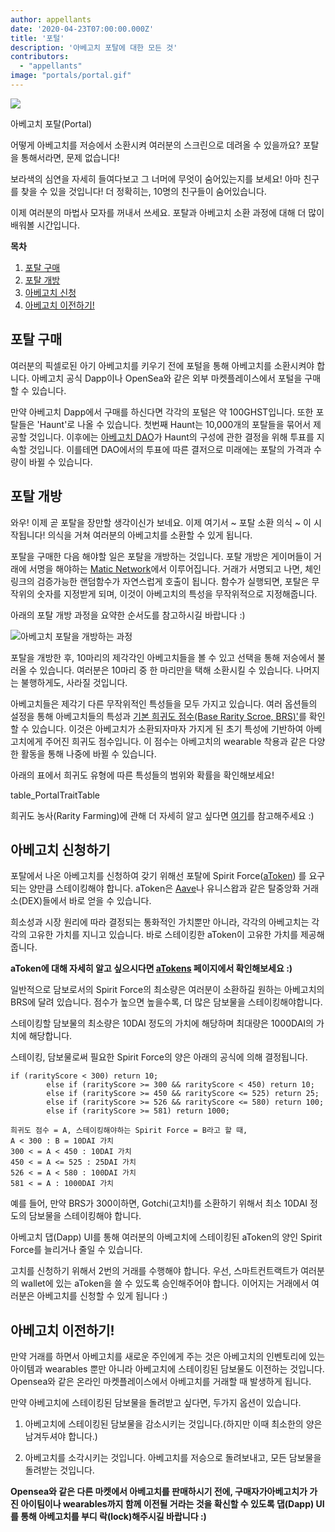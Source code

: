 ```yaml
---
author: appellants
date: '2020-04-23T07:00:00.000Z'
title: '포털'
description: '아베고치 포탈에 대한 모든 것'
contributors:
  - "appellants"
image: "portals/portal.gif"
---
```


<div class="headerImageContainer">
<img class="headerImage" src="/portals/portal.gif">
<p class="headerImageText">아베고치 포탈(Portal)</p>
</div>

어떻게 아베고치를 저승에서 소환시켜 여러분의 스크린으로 데려올 수 있을까요? 포탈을 통해서라면, 문제 없습니다!

보라색의 심연을 자세히 들여다보고 그 너머에 무엇이 숨어있는지를 보세요! 아마 친구를 찾을 수 있을 것입니다! 더 정확히는, 10명의 친구들이 숨어있습니다.

이제 여러분의 마법사 모자를 꺼내서 쓰세요. 포탈과 아베고치 소환 과정에 대해 더 많이 배워볼 시간입니다. 

<div class="contentsBox">

**목차**

<ol>
<li><a href=#buying-a-portal>포탈 구매</a></li>
<li><a href=#opening-your-portal>포탈 개방</a></li>
<li><a href=#claiming-an-aavegotchi>아베고치 신청</a></li>
<li><a href=#transferring-your-aavegotchi>아베고치 이전하기!</a></li>
</ol>

</div>

## 포탈 구매

여러분의 픽셀로된 아기 아베고치를 키우기 전에 포털을 통해 아베고치를 소환시켜야 합니다. 아베고치 공식 Dapp이나 OpenSea와 같은 외부 마켓플레이스에서 포털을 구매할 수 있습니다.

만약 아베고치 Dapp에서 구매를 하신다면 각각의 포털은 약 100GHST입니다. 또한 포탈들은 'Haunt'로 나올 수 있습니다. 첫번째 Haunt는 10,000개의 포탈들을 묶어서 제공할 것입니다. 이후에는 [아베고치 DAO](/dao)가 Haunt의 구성에 관한 결정을 위해 투표를 지속할 것입니다. 이를테면 DAO에서의 투표에 따른 결저으로 미래에는 포탈의 가격과 수량이 바뀔 수 있습니다.


## 포탈 개방

와우! 이제 곧 포탈을 장만할 생각이신가 보네요. 이제 여기서 ~ 포탈 소환 의식 ~ 이 시작됩니다! 의식을 거쳐 여러분의 아베고치를 소환할 수 있게 됩니다.

포탈을 구매한 다음 해야할 일은 포탈을 개방하는 것입니다. 포탈 개방은 게이머들이 거래에 서명을 해야하는 [Matic Network](/glossary#matic-network)에서 이루어집니다. 거래가 서명되고 나면, 체인링크의 검증가능한 랜덤함수가 자연스럽게 호출이 됩니다. 함수가 실행되면, 포탈은 무작위의 숫자를 지정받게 되며, 이것이 아베고치의 특성을 무작위적으로 지정해줍니다.

아래의 포탈 개방 과정을 요약한 순서도를 참고하시길 바랍니다 :)

<img class = "bodyImage" src = "/portals/opening-an-aavegotchi-portal.png" alt = "아베고치 포탈을 개방하는 과정" />

포탈을 개방한 후, 10마리의 제각각인 아베고치들을 볼 수 있고 선택을 통해 저승에서 불러올 수 있습니다. 여러분은 10마리 중 한 마리만을 택해 소환시킬 수 있습니다. 나머지는 불행하게도, 사라질 것입니다.

아베고치들은 제각기 다른 무작위적인 특성들을 모두 가지고 있습니다. 여러 옵션들의 설정을 통해 아베고치들의 특성과 [기본 희귀도 점수(Base Rarity Scroe, BRS)'](/rarity-farming#base-rarity-score)를 확인할 수 있습니다. 이것은 아베고치가 소환되자마자 가지게 된 초기 특성에 기반하여 아베고치에게 주어진 희귀도 점수입니다. 이 점수는 아베고치의 wearable 착용과 같은 다양한 활동을 통해 나중에 바뀔 수 있습니다.

아래의 표에서 희귀도 유형에 따른 특성들의 범위와 확률을 확인해보세요!

table_PortalTraitTable


희귀도 농사(Rarity Farming)에 관해 더 자세히 알고 싶다면 [여기](/rarity-farming)를 참고해주세요 :)


## 아베고치 신청하기

포탈에서 나온 아베고치를 신청하여 갖기 위해선 포탈에 Spirit Force([aToken](/atokens)) 를 요구되는 양만큼 스테이킹해야 합니다. aToken은 [Aave](https://aave.com/)나 유니스왑과 같은 탈중앙화 거래소(DEX)들에서 바로 얻을 수 있습니다.

희소성과 시장 원리에 따라 결정되는 통화적인 가치뿐만 아니라, 각각의 아베고치는 각각의 고유한 가치를 지니고 있습니다. 바로 스테이킹한 aToken이 고유한 가치를 제공해줍니다.

**aToken에 대해 자세히 알고 싶으시다면 [aTokens](/atokens) 페이지에서 확인해보세요 :)**

일반적으로 담보로서의 Spirit Force의 최소량은 여러분이 소환하길 원하는 아베고치의 BRS에 달려 있습니다. 점수가 높으면 높을수록, 더 많은 담보물을 스테이킹해야합니다.

스테이킹할 담보물의 최소량은 10DAI 정도의 가치에 해당하며 최대량은 1000DAI의 가치에 해당합니다.

스테이킹, 담보물로써 필요한 Spirit Force의 양은 아래의 공식에 의해 결정됩니다.

```
if (rarityScore < 300) return 10;
        else if (rarityScore >= 300 && rarityScore < 450) return 10;
        else if (rarityScore >= 450 && rarityScore <= 525) return 25;
        else if (rarityScore >= 526 && rarityScore <= 580) return 100;
        else if (rarityScore >= 581) return 1000;

희귀도 점수 = A, 스테이킹해야하는 Spirit Force = B라고 할 때,
A < 300 : B = 10DAI 가치
300 < = A < 450 : 10DAI 가치
450 < = A <= 525 : 25DAI 가치
526 < = A < 580 : 100DAI 가치
581 < = A : 1000DAI 가치
```

예를 들어, 만약 BRS가 300이하면, Gotchi(고치!)를 소환하기 위해서 최소 10DAI 정도의 담보물을 스테이킹해야 합니다.

아베고치 댑(Dapp) UI를 통해 여러분의 아베고치에 스테이킹된 aToken의 양인 Spirit Force를 늘리거나 줄일 수 있습니다.

고치를 신청하기 위해서 2번의 거래를 수행해야 합니다. 우선, 스마트컨트랙트가 여러분의 wallet에 있는 aToken을 쓸 수 있도록 승인해주어야 합니다. 이어지는 거래에서 여러분은 아베고치를 신청할 수 있게 됩니다 :)


## 아베고치 이전하기!

만약 거래를 하면서 아베고치를 새로운 주인에게 주는 것은 아베고치의 인벤토리에 있는 아이템과 wearables 뿐만 아니라 아베고치에 스테이킹된 담보물도 이전하는 것입니다. Opensea와 같은 온라인 마켓플레이스에서 아베고치를 거래할 때 발생하게 됩니다.

만약 아베고치에 스테이킹된 담보물을 돌려받고 싶다면, 두가지 옵션이 있습니다.

1. 아베고치에 스테이킹된 담보물을 감소시키는 것입니다.(하지만 이때 최소한의 양은 남겨두셔야 합니다.)

2. 아베고치를 소각시키는 것입니다. 아베고치를 저승으로 돌려보내고,  모든 담보물을 돌려받는 것입니다.

**Opensea와 같은 다른 마켓에서 아베고치를 판매하시기 전에,  구매자가아베고치가 가진 아이팀이나 wearables까지 함께 이전될 거라는 것을 확신할 수 있도록 댑(Dapp) UI를 통해 아베고치를 부디 락(lock)해주시길 바랍니다 :)**




